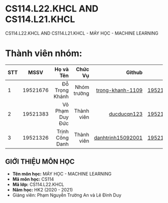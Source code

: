 # CS114.L22.KHCL AND CS114.L21.KHCL
CS114.L22.KHCL AND CS114.L21.KHCL - MÁY HỌC - MACHINE LEARNING
# Thành viên nhóm:
| STT    | MSSV          | Họ và Tên              |Chức Vụ    | Github                                                  | Email                   |
| ------ |:-------------:| ----------------------:|----------:|--------------------------------------------------------:|-------------------------:
| 1      | 19521676      | Đỗ Trọng Khánh         |Nhóm trưởng|[trong-khanh-1109](https://github.com/trong-khanh-1109)  |19521676@gm.uit.edu.vn   |
| 2      | 19521383      | Võ Phạm Duy Đức        |Thành viên |[ducducqn123](https://github.com/ducducqn123)            |19521383@gm.uit.edu.vn   |
| 3      | 19521326      | Trịnh Công Danh        |Thành viên |[danhtrinh15092001](https://github.com/danhtrinh15092001)|19521326@gm.uit.edu.vn   |
## GIỚI THIỆU MÔN HỌC
* **Tên môn học:** MÁY HỌC - MACHINE LEARNING
* **Mã môn học:** CS114
* **Mã lớp:** CS114.L22.KHCL
* **Năm học:** HK2 (2020 - 2021)
* Giảng viên: Phạm Nguyễn Trường An và Lê Đình Duy
